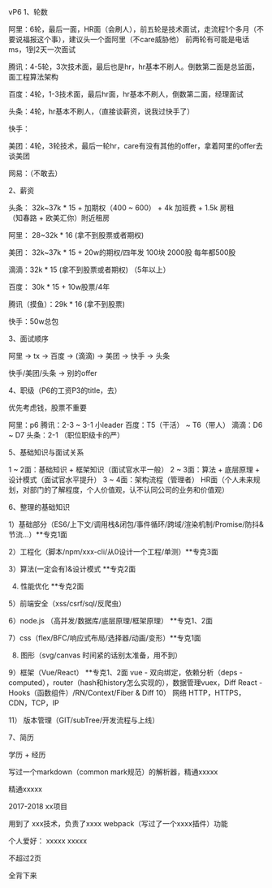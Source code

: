 <!-- 面试 -->

vP6
1、轮数

阿里：6轮，最后一面，HR面（会刷人），前五轮是技术面试，走流程1个多月（不要说福报这个事），建议头一个面阿里（不care威胁他）
前两轮有可能是电话ms，1到2天一次面试

腾讯：4-5轮，3次技术面，最后也是hr，hr基本不刷人。倒数第二面是总监面，面工程算法架构

百度：4轮，1-3技术面，最后hr面，hr基本不刷人，倒数第二面，经理面试

头条：4轮，hr基本不刷人，（直接谈薪资，说我过快手了）

快手：

美团：4轮，3轮技术，最后一轮hr，care有没有其他的offer，拿着阿里的offer去谈美团

网易：（不敢去）

2、薪资

头条：
32k~37k * 15 + 加期权（400 ~ 600） + 4k 加班费 + 1.5k 房租   
（知春路 + 欧美汇你）附近租房

阿里：
28~32k * 16 (拿不到股票或者期权) 

美团：
32k~37k * 15 + 20w的期权/四年发  100块 2000股 每年都500股

滴滴：32k * 15 (拿不到股票或者期权) （5年以上）

百度： 30k * 15 + 10w股票/4年

腾讯（摸鱼）：29k * 16 (拿不到股票) 

快手：50w总包

3、面试顺序

阿里 -> tx -> 百度 -> (滴滴) -> 美团 -> 快手 -> 头条

快手/美团/头条 -> 别的offer

4、职级（P6的工资P3的title，去）

优先考虑钱，股票不重要

阿里：p6
腾讯：2-3 ~ 3-1  小leader
百度：T5（干活） ~ T6（带人）
滴滴：D6 ~ D7
头条：2-1 （职位职级卡的严）

5、基础知识与面试关系

1 ~ 2面：基础知识 + 框架知识（面试官水平一般）
2 ~ 3面：算法 + 底层原理 + 设计模式（面试官水平提升）
3 ~ 4面：架构流程（管理者）
HR面（个人未来规划，对部门的了解程度，个人价值观，认不认同公司的业务和价值观）

6、整理的基础知识

1）基础部分（ES6/上下文/调用栈&闭包/事件循环/跨域/渲染机制/Promise/防抖&节流...）**专克1面

2）工程化（脚本/npm/xxx-cli/从0设计一个工程/单测）**专克3面

3）算法(一定会有)&设计模式 **专克2面

4) 性能优化 **专克2面

5）前端安全（xss/csrf/sql/反爬虫）

6）node.js （高并发/数据库/底层原理/框架原理） **专克1、2面

7）css（flex/BFC/响应式布局/选择器/动画/变形）**专克1面

8) 图形（svg/canvas  时间紧的话别太准备，用不到）

9）框架（Vue/React） **专克1、2面
    vue - 双向绑定，依赖分析（deps - computed），router（hash和history怎么实现的），数据管理vuex，Diff
    React - Hooks（函数组件）/RN/Context/Fiber & Diff
10） 网络 HTTP，HTTPS，CDN，TCP，IP

11） 版本管理（GIT/subTree/开发流程与上线）

7、简历

学历 + 经历

写过一个markdown（common mark规范）的解析器，精通xxxxx

<!-- 用的正则还是逐行解析呢 -->

精通xxxxx

2017-2018 xx项目

用到了 xxx技术，负责了xxxx webpack（写过了一个xxxx插件）功能

个人爱好：
xxxxx
xxxxx

不超过2页

全背下来







